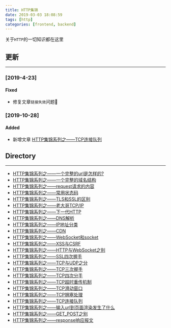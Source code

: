 ```yaml
---
title: HTTP集锦
date: 2019-03-03 18:08:59
tags: [http]
categories: [frontend, backend]
---
```


关于`HTTP`的一切知识都在这里


<!-- more -->


## 更新

------

### [2019-4-23]

#### Fixed

- 修复文章`链接失效`问题🐷

### [2019-10-28]

#### Added

- 新增文章 [HTTP集锦系列之——TCP连接队列](https://blog.yyge.top/blog/2019/10/28/HTTP%E9%9B%86%E9%94%A6%E7%B3%BB%E5%88%97%E4%B9%8B%E2%80%94%E2%80%94TCP%E8%BF%9E%E6%8E%A5%E9%98%9F%E5%88%97/)

## Directory

------

- [HTTP集锦系列之——一个完整的url是怎样的?](https://blog.yyge.top/blog/2019/03/03/HTTP%E9%9B%86%E9%94%A6%E7%B3%BB%E5%88%97%E4%B9%8B%E2%80%94%E2%80%94%E4%B8%80%E4%B8%AA%E5%AE%8C%E6%95%B4%E7%9A%84url%E6%98%AF%E6%80%8E%E6%A0%B7%E7%9A%84/)
- [HTTP集锦系列之——一个完整的域名结构](https://blog.yyge.top/blog/2019/03/03/HTTP%E9%9B%86%E9%94%A6%E7%B3%BB%E5%88%97%E4%B9%8B%E2%80%94%E2%80%94%E4%B8%80%E4%B8%AA%E5%AE%8C%E6%95%B4%E7%9A%84%E5%9F%9F%E5%90%8D%E7%BB%93%E6%9E%84/)
- [HTTP集锦系列之——request请求的内容](https://blog.yyge.top/blog/2019/03/04/HTTP%E9%9B%86%E9%94%A6%E7%B3%BB%E5%88%97%E4%B9%8B%E2%80%94%E2%80%94request%E8%AF%B7%E6%B1%82%E7%9A%84%E5%86%85%E5%AE%B9/)
- [HTTP集锦系列之——常用状态码](https://blog.yyge.top/blog/2019/03/04/HTTP%E9%9B%86%E9%94%A6%E7%B3%BB%E5%88%97%E4%B9%8B%E2%80%94%E2%80%94%E5%B8%B8%E7%94%A8%E7%8A%B6%E6%80%81%E7%A0%81/)
- [HTTP集锦系列之——TLS和SSL的区别](https://blog.yyge.top/blog/2019/03/04/HTTP%E9%9B%86%E9%94%A6%E7%B3%BB%E5%88%97%E4%B9%8B%E2%80%94%E2%80%94TLS%E5%92%8CSSL%E7%9A%84%E5%8C%BA%E5%88%AB/)
- [HTTP集锦系列之——老大哥TCP/IP](https://blog.yyge.top/blog/2019/03/04/HTTP%E9%9B%86%E9%94%A6%E7%B3%BB%E5%88%97%E4%B9%8B%E2%80%94%E2%80%94%E8%80%81%E5%A4%A7%E5%93%A5TCP-IP/)
- [HTTP集锦系列之——下一代HTTP](https://blog.yyge.top/blog/2019/03/04/HTTP%E9%9B%86%E9%94%A6%E7%B3%BB%E5%88%97%E4%B9%8B%E2%80%94%E2%80%94%E4%B8%8B%E4%B8%80%E4%BB%A3HTTP/)
- [HTTP集锦系列之——DNS解析](https://blog.yyge.top/blog/2019/03/06/HTTP%E9%9B%86%E9%94%A6%E7%B3%BB%E5%88%97%E4%B9%8B%E2%80%94%E2%80%94DNS%E8%A7%A3%E6%9E%90/)
- [HTTP集锦系列之——IP地址分类](https://blog.yyge.top/blog/2019/03/06/HTTP%E9%9B%86%E9%94%A6%E7%B3%BB%E5%88%97%E4%B9%8B%E2%80%94%E2%80%94IP%E5%9C%B0%E5%9D%80%E5%88%86%E7%B1%BB/)
- [HTTP集锦系列之——CDN](https://blog.yyge.top/blog/2019/03/06/HTTP%E9%9B%86%E9%94%A6%E7%B3%BB%E5%88%97%E4%B9%8B%E2%80%94%E2%80%94CDN/)
- [HTTP集锦系列之——WebSocket和socket](https://blog.yyge.top/blog/2019/03/08/HTTP%E9%9B%86%E9%94%A6%E7%B3%BB%E5%88%97%E4%B9%8B%E2%80%94%E2%80%94WebSocket%E4%B8%8Esocket/)
- [HTTP集锦系列之——XSS与CSRF](https://blog.yyge.top/blog/2019/03/09/HTTP%E9%9B%86%E9%94%A6%E7%B3%BB%E5%88%97%E4%B9%8B%E2%80%94%E2%80%94XSS%E4%B8%8ECSRF/)
- [HTTP集锦系列之——HTTP与WebSocket之别](https://blog.yyge.top/blog/2019/03/17/HTTP%E9%9B%86%E9%94%A6%E7%B3%BB%E5%88%97%E4%B9%8B%E2%80%94%E2%80%94HTTP%E4%B8%8EWebSocket%E4%B9%8B%E5%88%AB/)
- [HTTP集锦系列之——SSL四次握手](https://blog.yyge.top/blog/2019/03/18/HTTP%E9%9B%86%E9%94%A6%E7%B3%BB%E5%88%97%E4%B9%8B%E2%80%94%E2%80%94SSL%E5%9B%9B%E6%AC%A1%E6%8F%A1%E6%89%8B/)
- [HTTP集锦系列之——TCP与UDP之分](https://blog.yyge.top/blog/2019/03/16/HTTP%E9%9B%86%E9%94%A6%E7%B3%BB%E5%88%97%E4%B9%8B%E2%80%94%E2%80%94TCP%E4%B8%8EUDP%E4%B9%8B%E5%88%86/)
- [HTTP集锦系列之——TCP三次握手](https://blog.yyge.top/blog/2019/03/16/HTTP%E9%9B%86%E9%94%A6%E7%B3%BB%E5%88%97%E4%B9%8B%E2%80%94%E2%80%94TCP%E4%B8%89%E6%AC%A1%E6%8F%A1%E6%89%8B/)
- [HTTP集锦系列之——TCP四次分手](https://blog.yyge.top/blog/2019/03/16/HTTP%E9%9B%86%E9%94%A6%E7%B3%BB%E5%88%97%E4%B9%8B%E2%80%94%E2%80%94TCP%E5%9B%9B%E6%AC%A1%E5%88%86%E6%89%8B/)
- [HTTP集锦系列之——TCP超时重传机制](https://blog.yyge.top/blog/2019/03/16/HTTP%E9%9B%86%E9%94%A6%E7%B3%BB%E5%88%97%E4%B9%8B%E2%80%94%E2%80%94TCP%E8%B6%85%E6%97%B6%E9%87%8D%E4%BC%A0%E6%9C%BA%E5%88%B6/)
- [HTTP集锦系列之——TCP滑动窗口](https://blog.yyge.top/blog/2019/03/16/HTTP%E9%9B%86%E9%94%A6%E7%B3%BB%E5%88%97%E4%B9%8B%E2%80%94%E2%80%94TCP%E6%BB%91%E5%8A%A8%E7%AA%97%E5%8F%A3/)
- [HTTP集锦系列之——TCP拥塞处理](https://blog.yyge.top/blog/2019/03/16/HTTP%E9%9B%86%E9%94%A6%E7%B3%BB%E5%88%97%E4%B9%8B%E2%80%94%E2%80%94TCP%E6%8B%A5%E5%A1%9E%E5%A4%84%E7%90%86/)
- [HTTP集锦系列之——TCP连接队列](https://blog.yyge.top/blog/2019/10/28/HTTP%E9%9B%86%E9%94%A6%E7%B3%BB%E5%88%97%E4%B9%8B%E2%80%94%E2%80%94TCP%E8%BF%9E%E6%8E%A5%E9%98%9F%E5%88%97/)
- [HTTP集锦系列之——输入url到页面渲染发生了什么](https://blog.yyge.top/blog/2019/03/18/HTTP%E9%9B%86%E9%94%A6%E7%B3%BB%E5%88%97%E4%B9%8B%E2%80%94%E2%80%94%E8%BE%93%E5%85%A5url%E5%88%B0%E9%A1%B5%E9%9D%A2%E6%B8%B2%E6%9F%93%E5%8F%91%E7%94%9F%E4%BA%86%E4%BB%80%E4%B9%88/)
- [HTTP集锦系列之——GET_POST之别](https://blog.yyge.top/blog/2019/04/25/HTTP%E9%9B%86%E9%94%A6%E7%B3%BB%E5%88%97%E4%B9%8B%E2%80%94%E2%80%94GET-POST%E4%B9%8B%E5%88%AB/)
- [HTTP集锦系列之——response响应报文](https://blog.yyge.top/blog/2019/04/25/HTTP%E9%9B%86%E9%94%A6%E7%B3%BB%E5%88%97%E4%B9%8B%E2%80%94%E2%80%94response%E5%93%8D%E5%BA%94%E6%8A%A5%E6%96%87/)